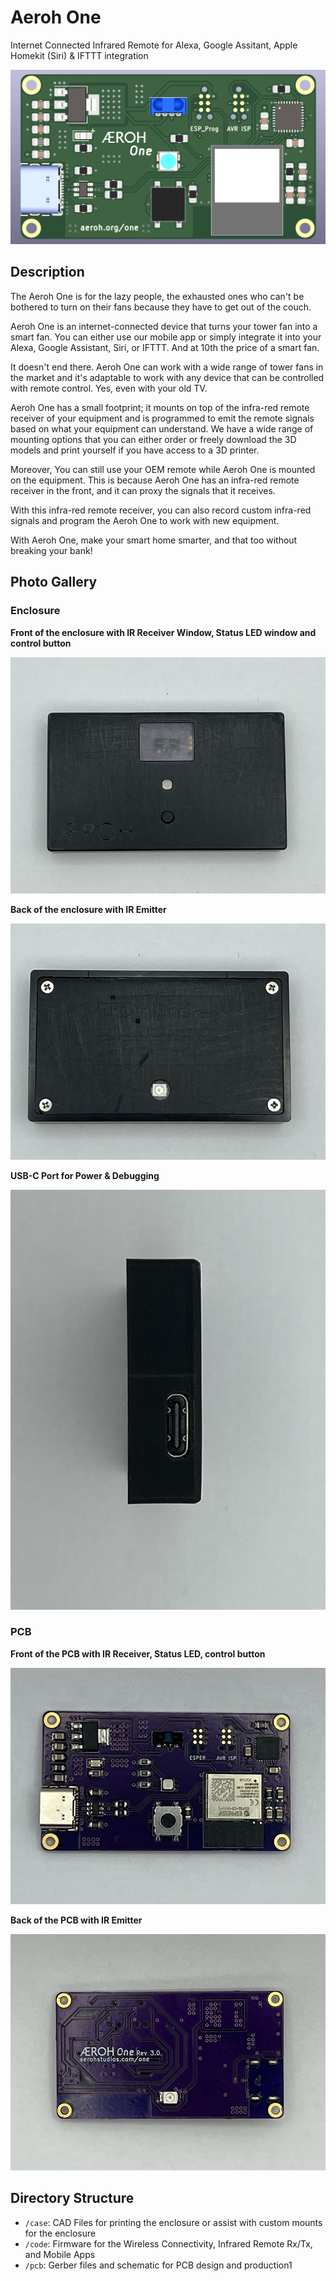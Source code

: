 # Aeroh One

Internet Connected Infrared Remote for Alexa, Google Assitant, Apple Homekit (Siri) &amp; IFTTT integration

![PCB Front 3D Render](media/pcb-front-3d-render.png)

## Description

The Aeroh One is for the lazy people, the exhausted ones who can't be bothered to turn on their fans because they have to get out of the couch.

Aeroh One is an internet-connected device that turns your tower fan into a smart fan. You can either use our mobile app or simply integrate it into your Alexa, Google Assistant, Siri, or IFTTT. And at 10th the price of a smart fan.

It doesn't end there. Aeroh One can work with a wide range of tower fans in the market and it's adaptable to work with any device that can be controlled with remote control. Yes, even with your old TV.

Aeroh One has a small footprint; it mounts on top of the infra-red remote receiver of your equipment and is programmed to emit the remote signals based on what your equipment can understand. We have a wide range of mounting options that you can either order or freely download the 3D models and print yourself if you have access to a 3D printer.

Moreover, You can still use your OEM remote while Aeroh One is mounted on the equipment. This is because Aeroh One has an infra-red remote receiver in the front, and it can proxy the signals that it receives.

With this infra-red remote receiver, you can also record custom infra-red signals and program the Aeroh One to work with new equipment.

With Aeroh One, make your smart home smarter, and that too without breaking your bank!

## Photo Gallery

### Enclosure

**Front of the enclosure with IR Receiver Window, Status LED window and control button**


![Enclosure Front](media/enclosure-front.jpg)

**Back of the enclosure with IR Emitter**


![Enclosure Back](media/enclosure-back.jpg)

**USB-C Port for Power & Debugging**


![USB-C Port](media/usb-c-port.jpg)

### PCB

**Front of the PCB with IR Receiver, Status LED, control button**


![PCB Front](media/pcb-front.jpg)

**Back of the PCB with IR Emitter**


![PCB Back](media/pcb-back.jpg)

## Directory Structure

- `/case`: CAD Files for printing the enclosure or assist with custom mounts for the enclosure
- `/code`: Firmware for the Wireless Connectivity, Infrared Remote Rx/Tx, and Mobile Apps
- `/pcb`: Gerber files and schematic for PCB design and production1
